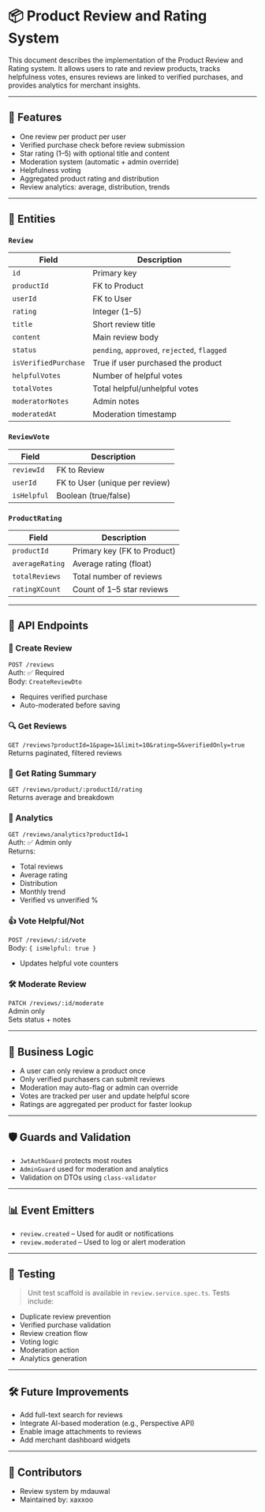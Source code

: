 # 📦 Product Review and Rating System

This document describes the implementation of the Product Review and Rating system. It allows users to rate and review products, tracks helpfulness votes, ensures reviews are linked to verified purchases, and provides analytics for merchant insights.

---

## 📌 Features

- One review per product per user
- Verified purchase check before review submission
- Star rating (1–5) with optional title and content
- Moderation system (automatic + admin override)
- Helpfulness voting
- Aggregated product rating and distribution
- Review analytics: average, distribution, trends

---

## 📐 Entities

### `Review`
| Field               | Description                             |
|--------------------|-----------------------------------------|
| `id`               | Primary key                             |
| `productId`        | FK to Product                           |
| `userId`           | FK to User                              |
| `rating`           | Integer (1–5)                           |
| `title`            | Short review title                      |
| `content`          | Main review body                        |
| `status`           | `pending`, `approved`, `rejected`, `flagged` |
| `isVerifiedPurchase` | True if user purchased the product     |
| `helpfulVotes`     | Number of helpful votes                 |
| `totalVotes`       | Total helpful/unhelpful votes           |
| `moderatorNotes`   | Admin notes                             |
| `moderatedAt`      | Moderation timestamp                    |

### `ReviewVote`
| Field       | Description                 |
|------------|-----------------------------|
| `reviewId` | FK to Review                |
| `userId`   | FK to User (unique per review) |
| `isHelpful`| Boolean (true/false)        |

### `ProductRating`
| Field           | Description                 |
|----------------|-----------------------------|
| `productId`     | Primary key (FK to Product) |
| `averageRating` | Average rating (float)      |
| `totalReviews`  | Total number of reviews     |
| `ratingXCount`  | Count of 1–5 star reviews   |

---

## 🚦 API Endpoints

### 📝 Create Review
`POST /reviews`  
Auth: ✅ Required  
Body: `CreateReviewDto`  
- Requires verified purchase
- Auto-moderated before saving

### 🔍 Get Reviews
`GET /reviews?productId=1&page=1&limit=10&rating=5&verifiedOnly=true`  
Returns paginated, filtered reviews

### 🧾 Get Rating Summary
`GET /reviews/product/:productId/rating`  
Returns average and breakdown

### 🧠 Analytics
`GET /reviews/analytics?productId=1`  
Auth: ✅ Admin only  
Returns:
- Total reviews
- Average rating
- Distribution
- Monthly trend
- Verified vs unverified %

### 👍 Vote Helpful/Not
`POST /reviews/:id/vote`  
Body: `{ isHelpful: true }`  
- Updates helpful vote counters

### 🛠 Moderate Review
`PATCH /reviews/:id/moderate`  
Admin only  
Sets status + notes

---

## 🧠 Business Logic

- A user can only review a product once
- Only verified purchasers can submit reviews
- Moderation may auto-flag or admin can override
- Votes are tracked per user and update helpful score
- Ratings are aggregated per product for faster lookup

---

## 🛡️ Guards and Validation

- `JwtAuthGuard` protects most routes
- `AdminGuard` used for moderation and analytics
- Validation on DTOs using `class-validator`

---

## 📊 Event Emitters

- `review.created` – Used for audit or notifications
- `review.moderated` – Used to log or alert moderation

---

## 🧪 Testing

> Unit test scaffold is available in `review.service.spec.ts`. Tests include:

- Duplicate review prevention
- Verified purchase validation
- Review creation flow
- Voting logic
- Moderation action
- Analytics generation

---

## 🛠 Future Improvements

- Add full-text search for reviews
- Integrate AI-based moderation (e.g., Perspective API)
- Enable image attachments to reviews
- Add merchant dashboard widgets

---

## 👤 Contributors

- Review system by mdauwal
- Maintained by: xaxxoo

